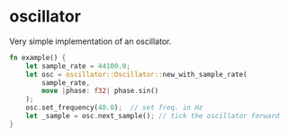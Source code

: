 # oscillator
Very simple implementation of an oscillator.

```rust
fn example() {
    let sample_rate = 44100.0;
    let osc = oscillator::Oscillator::new_with_sample_rate(
        sample_rate,
        move |phase: f32| phase.sin()
    );
    osc.set_frequency(40.0);  // set freq. in Hz
    let _sample = osc.next_sample(); // tick the oscillator forward
}
```